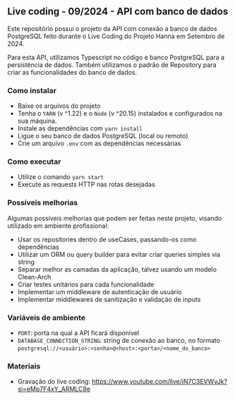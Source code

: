 ## Live coding - 09/2024 - API com banco de dados
Este repositório possui o projeto da API com conexão a banco de dados PostgreSQL feito durante o Live Coding do Projeto Hanna em Setembro de 2024.

Para esta API, utilizamos Typescript no código e banco PostgreSQL para a persistência de dados. Também utilizamos o padrão de Repository para criar as funcionalidades do banco de dados.

### Como instalar
- Baixe os arquivos do projeto
- Tenha o `YARN` (v ^1.22) e o `Node` (v ^20.15) instalados e configurados na sua máquina.
- Instale as dependências com `yarn install`
- Ligue o seu banco de dados PostgreSQL (local ou remoto)
- Crie um arquivo `.env` com as dependências necessárias

### Como executar
- Utilize o comando `yarn start`
- Execute as requests HTTP nas rotas desejadas

### Possíveis melhorias
Algumas possíveis melhorias que podem ser feitas neste projeto, visando utilizado em ambiente profissional:
- Usar os repositories dentro de useCases, passando-os como dependências
- Utilizar um ORM ou query builder para evitar criar queries simples via string
- Separar melhor as camadas da aplicação, talvez usando um modelo Clean-Arch
- Criar testes unitários para cada funcionalidade
- Implementar um middleware de autenticação de usuário
- Implementar middlewares de sanitização e validação de inputs

### Variáveis de ambiente
- `PORT`: porta na qual a API ficará disponível
- `DATABASE_CONNECTION_STRING`: string de conexão ao banco, no formato `postgresql://<usuário>:<senha>@<host>:<porta>/<nome_do_banco>`

### Materiais
- Gravação do live coding: https://www.youtube.com/live/iN7C3EVWvJk?si=eMp7F4xY_ARMLC8e